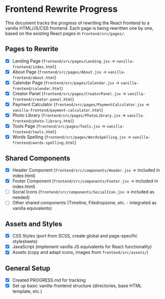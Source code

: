 # Frontend Rewrite Progress

This document tracks the progress of rewriting the React frontend to a vanilla HTML/JS/CSS frontend. Each page is being rewritten one by one, based on the existing React pages in `frontend/src/pages/`.

## Pages to Rewrite

- [x] Landing Page (`frontend/src/pages/Landing.jsx` -> `vanilla-frontend/index.html`)
- [x] About Page (`frontend/src/pages/About.jsx` -> `vanilla-frontend/about.html`)
- [x] Calendar Page (`frontend/src/pages/Calendar.jsx` -> `vanilla-frontend/calendar.html`)
- [x] Creator Panel (`frontend/src/pages/CreatorPanel.jsx` -> `vanilla-frontend/creator-panel.html`)
- [x] Payment Calculator (`frontend/src/pages/PaymentCalculator.jsx` -> `vanilla-frontend/payment-calculator.html`)
- [x] Photo Library (`frontend/src/pages/PhotoLibrary.jsx` -> `vanilla-frontend/photo-library.html`)
- [x] Tools Page (`frontend/src/pages/Tools.jsx` -> `vanilla-frontend/tools.html`)
- [x] Words Spelling (`frontend/src/pages/WordsSpelling.jsx` -> `vanilla-frontend/words-spelling.html`)

## Shared Components

- [x] Header Component (`frontend/src/components/Header.jsx` -> included in index.html)
- [x] Footer Component (`frontend/src/components/Footer.jsx` -> included in index.html)
- [ ] Social Icons (`frontend/src/components/SocialIcon.jsx` -> included as needed)
- [ ] Other shared components (Timeline, Filedropzone, etc. - integrated as vanilla equivalents)

## Assets and Styles

- [x] CSS Styles (port from SCSS, create global and page-specific stylesheets)
- [x] JavaScript (implement vanilla JS equivalents for React functionality)
- [x] Assets (copy and adapt icons, images from `frontend/src/assets/`)

## General Setup

- [x] Created PROGRESS.md for tracking
- [x] Set up basic vanilla-frontend structure (directories, base HTML template, etc.)
